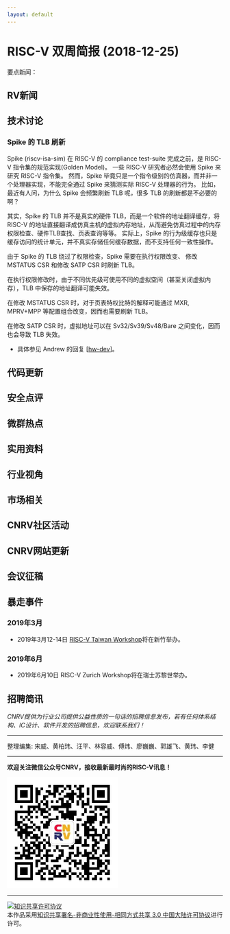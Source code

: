 ```yaml
---
layout: default
---
```


# RISC-V 双周简报 (2018-12-25)

要点新闻：

## RV新闻

## 技术讨论

### Spike 的 TLB 刷新

Spike (riscv-isa-sim) 在 RISC-V 的 compliance test-suite 完成之前，是 RISC-V 指令集的规范实现(Golden Model)。
一些 RISC-V 研究者必然会使用 Spike 来研究 RISC-V 指令集。 然而，Spike 毕竟只是一个指令级别的仿真器，而并非一个处理器实现，不能完全通过 Spike 来猜测实际 RISC-V 处理器的行为。
比如，最近有人问，为什么 Spike 会频繁刷新 TLB 呢，很多 TLB 的刷新都是不必要的啊？

其实，Spike 的 TLB 并不是真实的硬件 TLB，而是一个软件的地址翻译缓存，将 RISC-V 的地址直接翻译成仿真主机的虚拟内存地址，从而避免仿真过程中的内存权限检查、硬件TLB查找、页表查询等等。
实际上，Spike 的行为级缓存也只是缓存访问的统计单元，并不真实存储任何缓存数据，而不支持任何一致性操作。

由于 Spike 的 TLB 绕过了权限检查，Spike 需要在执行权限改变、 修改 MSTATUS CSR 和修改 SATP CSR 时刷新 TLB。

在执行权限修改时，由于不同优先级可使用不同的虚拟空间（甚至关闭虚拟内存），TLB 中保存的地址翻译可能失效。

在修改 MSTATUS CSR 时，对于页表特权比特的解释可能通过 MXR, MPRV+MPP 等配置组合改变，因而也需要刷新 TLB。

在修改 SATP CSR 时，虚拟地址可以在 Sv32/Sv39/Sv48/Bare 之间变化，因而也会导致 TLB 失效。

* 具体参见 Andrew 的回复 [[hw-dev](https://groups.google.com/a/groups.riscv.org/d/msg/hw-dev/VCvfFVD87ls/axlzznzUBgAJ)]。

## 代码更新

## 安全点评

## 微群热点

## 实用资料

## 行业视角

## 市场相关

## CNRV社区活动

## CNRV网站更新

## 会议征稿

## 暴走事件

### 2019年3月

- 2019年3月12-14日 [RISC-V Taiwan Workshop](https://tmt.knect365.com/risc-v-workshop-taiwan/)将在新竹举办。

### 2019年6月

- 2019年6月10日 RISC-V Zurich Workshop将在瑞士苏黎世举办。

## 招聘简讯

_CNRV提供为行业公司提供公益性质的一句话的招聘信息发布，若有任何体系结构、IC设计、软件开发的招聘信息，欢迎联系我们！_

----

整理编集: 宋威、黄柏玮、汪平、林容威、傅炜、廖巍巍、郭雄飞、黄玮、李健

----

**欢迎关注微信公众号CNRV，接收最新最时尚的RISC-V讯息！**

![CNRV微信公众号](/assets/images/cnrv_qr.png)

----

<a rel="license" href="http://creativecommons.org/licenses/by-nc-sa/3.0/cn/"><img alt="知识共享许可协议" style="border-width:0" src="https://i.creativecommons.org/l/by-nc-sa/3.0/cn/80x15.png" /></a><br />本作品采用<a rel="license" href="http://creativecommons.org/licenses/by-nc-sa/3.0/cn/">知识共享署名-非商业性使用-相同方式共享 3.0 中国大陆许可协议</a>进行许可。



